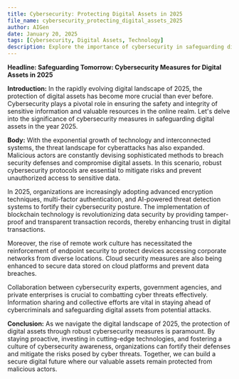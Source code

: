 ```yaml
---
title: Cybersecurity: Protecting Digital Assets in 2025
file_name: cybersecurity_protecting_digital_assets_2025
author: AIGen
date: January 20, 2025
tags: [Cybersecurity, Digital Assets, Technology]
description: Explore the importance of cybersecurity in safeguarding digital assets in the year 2025.
---
```


**Headline: Safeguarding Tomorrow: Cybersecurity Measures for Digital Assets in 2025**

**Introduction:**
In the rapidly evolving digital landscape of 2025, the protection of digital assets has become more crucial than ever before. Cybersecurity plays a pivotal role in ensuring the safety and integrity of sensitive information and valuable resources in the online realm. Let's delve into the significance of cybersecurity measures in safeguarding digital assets in the year 2025.

**Body:**
With the exponential growth of technology and interconnected systems, the threat landscape for cyberattacks has also expanded. Malicious actors are constantly devising sophisticated methods to breach security defenses and compromise digital assets. In this scenario, robust cybersecurity protocols are essential to mitigate risks and prevent unauthorized access to sensitive data.

In 2025, organizations are increasingly adopting advanced encryption techniques, multi-factor authentication, and AI-powered threat detection systems to fortify their cybersecurity posture. The implementation of blockchain technology is revolutionizing data security by providing tamper-proof and transparent transaction records, thereby enhancing trust in digital transactions.

Moreover, the rise of remote work culture has necessitated the reinforcement of endpoint security to protect devices accessing corporate networks from diverse locations. Cloud security measures are also being enhanced to secure data stored on cloud platforms and prevent data breaches.

Collaboration between cybersecurity experts, government agencies, and private enterprises is crucial to combatting cyber threats effectively. Information sharing and collective efforts are vital in staying ahead of cybercriminals and safeguarding digital assets from potential attacks.

**Conclusion:**
As we navigate the digital landscape of 2025, the protection of digital assets through robust cybersecurity measures is paramount. By staying proactive, investing in cutting-edge technologies, and fostering a culture of cybersecurity awareness, organizations can fortify their defenses and mitigate the risks posed by cyber threats. Together, we can build a secure digital future where our valuable assets remain protected from malicious actors.